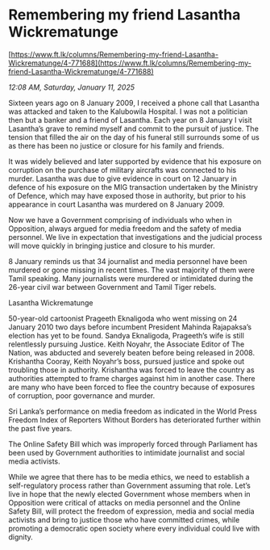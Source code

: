 # Remembering my friend Lasantha Wickrematunge

[https://www.ft.lk/columns/Remembering-my-friend-Lasantha-Wickrematunge/4-771688](https://www.ft.lk/columns/Remembering-my-friend-Lasantha-Wickrematunge/4-771688)

*12:08 AM, Saturday, January 11, 2025*

Sixteen years ago on 8 January 2009, I received a phone call that Lasantha was attacked and taken to the Kalubowila Hospital. I was not a politician then but a banker and a friend of Lasantha. Each year on 8 January I visit Lasantha’s grave to remind myself and commit to the pursuit of justice. The tension that filled the air on the day of his funeral still surrounds some of us as there has been no justice or closure for his family and friends.

It was widely believed and later supported by evidence that his exposure on corruption on the purchase of military aircrafts was connected to his murder. Lasantha was due to give evidence in court on 12 January in defence of his exposure on the MIG transaction undertaken by the Ministry of Defence, which may have exposed those in authority, but prior to his appearance in court Lasantha was murdered on 8 January 2009.

Now we have a Government comprising of individuals who when in Opposition, always argued for media freedom and the safety of media personnel. We live in expectation that investigations and the judicial process will move quickly in bringing justice and closure to his murder.

8 January reminds us that 34 journalist and media personnel have been murdered or gone missing in recent times. The vast majority of them were Tamil speaking. Many journalists were murdered or intimidated during the 26-year civil war between Government and Tamil Tiger rebels.

Lasantha Wickrematunge

50-year-old cartoonist Prageeth Eknaligoda who went missing on 24 January 2010 two days before incumbent President Mahinda Rajapaksa’s election has yet to be found. Sandya Eknaligoda, Prageeth’s wife is still relentlessly pursuing Justice. Keith Noyahr, the Associate Editor of The Nation, was abducted and severely beaten before being released in 2008. Krishantha Cooray, Keith Noyahr’s boss, pursued justice and spoke out troubling those in authority. Krishantha was forced to leave the country as authorities attempted to frame charges against him in another case. There are many who have been forced to flee the country because of exposures of corruption, poor governance and murder.

Sri Lanka’s performance on media freedom as indicated in the World Press Freedom Index of Reporters Without Borders has deteriorated further within the past five years.

The Online Safety Bill which was improperly forced through Parliament has been used by Government authorities to intimidate journalist and social media activists.

While we agree that there has to be media ethics, we need to establish a self-regulatory process rather than Government assuming that role. Let’s live in hope that the newly elected Government whose members when in Opposition were critical of attacks on media personnel and the Online Safety Bill, will protect the freedom of expression, media and social media activists and bring to justice those who have committed crimes, while promoting a democratic open society where every individual could live with dignity.

